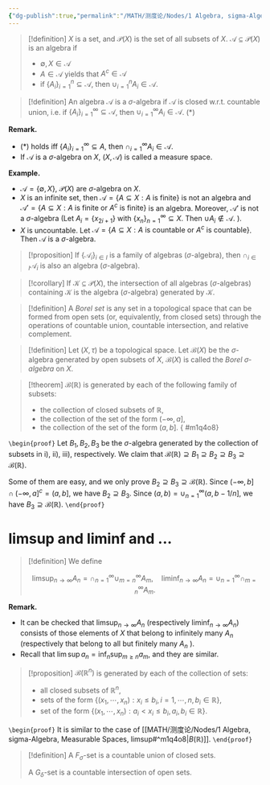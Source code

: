 ```yaml
---
{"dg-publish":true,"permalink":"/MATH/测度论/Nodes/1 Algebra, sigma-Algebra, Measurable Spaces, limsup/","dgPassFrontmatter":true}
---
```



> [!definition]
> $X$ is a set, and $\mathcal P(X)$ is the set of all subsets of $X$. $\mathscr A\subseteq \mathcal P(X)$ is an algebra if 
> - $\emptyset,X\in\mathscr A$
> - $A\in\mathscr A$ yields that $A^c\in\mathscr A$
> - if $\{A_i\}_{i=1}^n\subseteq \mathscr A$, then $\cup_{i=1}^n A_i\in \mathscr A$.

> [!definition]
> An algebra $\mathscr A$ is a $\sigma$-algebra if $\mathscr A$ is closed w.r.t. countable union, i.e. if $\{A_i\}_{i=1}^\infty\subseteq\mathscr A$, then $\cup_{i=1}^\infty A_i\in\mathscr A$. $(*)$

**Remark.**
- $(*)$ holds iff $\{A_i\}_{i=1}^\infty\subseteq A$, then $\cap_{i=1}^\infty A_i\in\mathscr A$. 
- If $\mathscr A$ is a $\sigma$-algebra on $X$, $(X,\mathscr A)$ is called a measure space.

**Example.**
- $\mathscr A=\{\emptyset, X\}$, $\mathcal P(X)$ are $\sigma$-algebra on $X$.
- $X$ is an infinite set, then $\mathscr A=\{A\subseteq X:A\mbox{ is finite}\}$ is not an algebra and $\mathscr A'=\{A\subseteq X:A\mbox{ is finite or } A^c \mbox{ is finite}\}$ is an algebra. Moreover, $\mathscr A'$ is not a $\sigma$-algebra (Let $A_i=\{x_{2i+1}\}$ with $\{x_n\}_{n=1}^\infty\subseteq X$. Then $\cup A_i\notin \mathscr A$. ).
- $X$ is uncountable. Let $\mathscr A=\{A\subseteq X:A\mbox{ is countable or } A^c \mbox{ is countable}\}$. Then $\mathscr A$ is a $\sigma$-algebra.

> [!proposition]
> If $\{\mathscr{A}_i\}_{i\in I}$ is a family of algebras ($\sigma$-algebra), then $\cap_{i\in I}\mathscr{A}_i$ is also an algebra ($\sigma$-algebra).

> [!corollary]
> If $\mathcal K\subseteq\mathcal{P}(X)$, the intersection of all algebras ($\sigma$-algebras) containing $\mathcal K$ is the algebra ($\sigma$-algebra) generated by $\mathcal K$.

> [!definition]
>  A *Borel set* is any set in a topological space that can be formed from open sets (or, equivalently, from closed sets) through the operations of countable union, countable intersection, and relative complement.

> [!definition]
> Let $(X,\tau)$ be a topological space. Let $\mathcal{B}(X)$ be the $\sigma$-algebra generated by open subsets of $X$, $\mathcal{B}(X)$ is called the *Borel $\sigma$-algebra* on $X$.

> [!theorem]
> $\mathcal{B}(\mathbb{R})$ is generated by each of the following family of subsets:
> - the collection of closed subsets of $\mathbb{R}$,
> - the collection of the set of the form $(-\infty,a]$,
> - the collection of the set of the form $(a,b]$.
{ #m1q4o8}


`\begin{proof}`
Let $B_1,B_2,B_3$ be the $\sigma$-algebra generated by the collection of subsets in i), ii), iii), respectively. We claim that $\mathcal{B}(\mathbb{R})\supseteq B_1\supseteq B_2\supseteq B_3\supseteq \mathcal{B}(\mathbb{R})$.

Some of them are easy, and we only prove $B_2\supseteq B_3\supseteq \mathcal{B}(\mathbb{R})$. Since $(-\infty,b]\cap(-\infty,a]^c=(a,b]$, we have $B_2\supseteq B_3$. Since $(a,b)=\cup_{n=1}^\infty(a,b-1/n]$, we have $B_3\supseteq \mathcal{B}(\mathbb{R})$.
`\end{proof}`

# limsup and liminf and ...

> [!definition]
> We define
> 
> $$
> \limsup _{n \rightarrow \infty} A_n=\cap_{n=1}^{\infty} \cup_{m=n}^{\infty} A_m, \quad \liminf _{n \rightarrow \infty} A_n=\cup_{n=1}^{\infty} \cap_{m=n}^{\infty} A_m.
> $$
> 

**Remark.** 
- It can be checked that $\limsup _{n \rightarrow \infty} A_n$ (respectively $\left.\liminf _{n \rightarrow \infty} A_n\right)$ consists of those elements of $X$ that belong to infinitely many $A_n$ (respectively that belong to all but finitely many $A_n$ ).
- Recall that $\lim\sup a_n=\inf_n\sup_{m\geqslant n} a_m$, and they are similar.

> [!proposition]
> $\mathcal{B}(\mathbb{R}^n)$ is generated by each of the collection of sets:
> - all closed subsets of $\mathbb{R}^n$,
> - sets of the form $\{(x_1,\cdots,x_n):x_i\leqslant b_i, i=1,\cdots,n,b_i\in \mathbb{R}\}$,
> - set of the form $\{(x_1,\cdots,x_n):a_i<x_i\leqslant b_i,a_i,b_i\in \mathbb{R}\}$.

`\begin{proof}`
It is similar to the case of [[MATH/测度论/Nodes/1 Algebra, sigma-Algebra, Measurable Spaces, limsup#^m1q4o8\|$B(\mathbb{R})$]]. 
`\end{proof}`

> [!definition]
> A $F_\sigma$-set is a countable union of closed sets. 
> 
> A $G_\delta$-set is a countable intersection of open sets.
